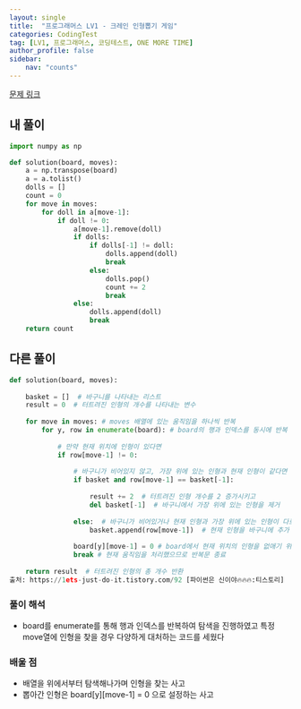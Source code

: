 ```yaml
---
layout: single
title:  "프로그래머스 LV1 - 크레인 인형뽑기 게임"
categories: CodingTest
tag: [LV1, 프로그래머스, 코딩테스트, ONE MORE TIME]
author_profile: false
sidebar: 
    nav: "counts"
---
```


[문제 링크](https://school.programmers.co.kr/learn/courses/30/lessons/64061)

## 내 풀이
```python
import numpy as np

def solution(board, moves):
    a = np.transpose(board)
    a = a.tolist()
    dolls = []
    count = 0
    for move in moves:
        for doll in a[move-1]:
            if doll != 0:
                a[move-1].remove(doll)
                if dolls:
                    if dolls[-1] != doll:
                        dolls.append(doll)
                        break
                    else:
                        dolls.pop()
                        count += 2
                        break
                else:
                    dolls.append(doll)
                    break
    return count
```

## 다른 풀이
```python
def solution(board, moves):
    
    basket = []  # 바구니를 나타내는 리스트
    result = 0  # 터트려진 인형의 개수를 나타내는 변수
    
    for move in moves: # moves 배열에 있는 움직임을 하나씩 반복
        for y, row in enumerate(board): # board의 행과 인덱스를 동시에 반복
            
            # 만약 현재 위치에 인형이 있다면
            if row[move-1] != 0:
                
                # 바구니가 비어있지 않고, 가장 위에 있는 인형과 현재 인형이 같다면
                if basket and row[move-1] == basket[-1]:
                    
                    result += 2  # 터트려진 인형 개수를 2 증가시키고
                    del basket[-1]  # 바구니에서 가장 위에 있는 인형을 제거
                
                else:  # 바구니가 비어있거나 현재 인형과 가장 위에 있는 인형이 다르다면
                    basket.append(row[move-1])  # 현재 인형을 바구니에 추가
                
                board[y][move-1] = 0 # board에서 현재 위치의 인형을 없애기 위해 0으로 설정
                break # 현재 움직임을 처리했으므로 반복문 종료
    
    return result  # 터트려진 인형의 총 개수 반환
출처: https://1ets-just-do-it.tistory.com/92 [파이썬은 신이야🔥🔥🔥:티스토리]
```

### 풀이 해석
- board를 enumerate를 통해 행과 인덱스를 반복하여 탐색을 진행하였고
특정 move열에 인형을 찾을 경우 다양하게 대처하는 코드를 세웠다

### 배울 점
- 배열을 위에서부터 탐색해나가며 인형을 찾는 사고
- 뽑아간 인형은 board[y][move-1] = 0 으로 설정하는 사고